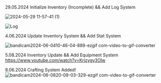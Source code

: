 29.05.2024 Initialize Inventory (Incomplete) && Add Log System 

![2024-05-29 11-57-41 (1)](https://github.com/alihankvlc/_Project_Plan_B_Survival/assets/147824938/d50d8fd5-e081-4ff3-a29d-10286579576c)

![Log](https://github.com/alihankvlc/_Project_Plan_B_Survival/assets/147824938/d8007ac9-04a1-4d1d-9081-3043e428871f)


4.06.2024 Update Inventory System && Add Stat System

![bandicam2024-06-0410-46-04-889-ezgif com-video-to-gif-converter](https://github.com/alihankvlc/_Project_Plan_B_Survival/assets/147824938/1f0d6194-700d-4a09-87f4-2726772b1b76)

5.08.2024 Inventory Update && Add Equipment System
https://www.youtube.com/watch?v=Krjzygy3Olw


8.06.2024 Crafting System Added!
![bandicam2024-06-0820-09-03-329-ezgif com-video-to-gif-converter](https://github.com/alihankvlc/_Project_Plan_B_Survival/assets/147824938/07d77b59-6c05-4627-bbfe-99daa561e1c2)
